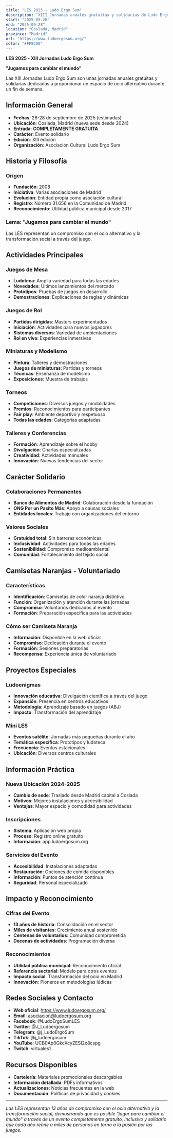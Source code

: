 ```yaml
---
title: "LES 2025 - Ludo Ergo Sum"
description: "XIII Jornadas anuales gratuitas y solidarias de Ludo Ergo Sum dedicadas a proporcionar un espacio de ocio alternativo con juegos de mesa, rol, miniaturas, talleres y conferencias. Evento organizado por voluntarios 'Camisetas Naranjas'."
start: "2025-09-26"
end: "2025-09-28"
location: "Coslada, Madrid"
province: "Madrid"
url: "https://www.ludoergosum.org/"
color: "#FF8C00"
---
```


**LES 2025 - XIII Jornadas Ludo Ergo Sum**

**"Jugamos para cambiar el mundo"**

Las XIII Jornadas Ludo Ergo Sum son unas jornadas anuales gratuitas y solidarias dedicadas a proporcionar un espacio de ocio alternativo durante un fin de semana.

## Información General

- **Fechas**: 26-28 de septiembre de 2025 (estimadas)
- **Ubicación**: Coslada, Madrid (nueva sede desde 2024)
- **Entrada**: **COMPLETAMENTE GRATUITA**
- **Carácter**: Evento solidario
- **Edición**: XIII edición
- **Organización**: Asociación Cultural Ludo Ergo Sum

## Historia y Filosofía

### Origen
- **Fundación**: 2008
- **Iniciativa**: Varias asociaciones de Madrid
- **Evolución**: Entidad propia como asociación cultural
- **Registro**: Número 31.656 en la Comunidad de Madrid
- **Reconocimiento**: Utilidad pública municipal desde 2017

### Lema: "Jugamos para cambiar el mundo"
Las LES representan un compromiso con el ocio alternativo y la transformación social a través del juego.

## Actividades Principales

### Juegos de Mesa
- **Ludoteca**: Amplia variedad para todas las edades
- **Novedades**: Últimos lanzamientos del mercado
- **Prototipos**: Pruebas de juegos en desarrollo
- **Demostraciones**: Explicaciones de reglas y dinámicas

### Juegos de Rol
- **Partidas dirigidas**: Masters experimentados
- **Iniciación**: Actividades para nuevos jugadores
- **Sistemas diversos**: Variedad de ambientaciones
- **Rol en vivo**: Experiencias inmersivas

### Miniaturas y Modelismo
- **Pintura**: Talleres y demostraciones
- **Juegos de miniaturas**: Partidas y torneos
- **Técnicas**: Enseñanza de modelismo
- **Exposiciones**: Muestra de trabajos

### Torneos
- **Competiciones**: Diversos juegos y modalidades
- **Premios**: Reconocimientos para participantes
- **Fair play**: Ambiente deportivo y respetuoso
- **Todas las edades**: Categorías adaptadas

### Talleres y Conferencias
- **Formación**: Aprendizaje sobre el hobby
- **Divulgación**: Charlas especializadas
- **Creatividad**: Actividades manuales
- **Innovación**: Nuevas tendencias del sector

## Carácter Solidario

### Colaboraciones Permanentes
- **Banco de Alimentos de Madrid**: Colaboración desde la fundación
- **ONG Por un Pasito Más**: Apoyo a causas sociales
- **Entidades locales**: Trabajo con organizaciones del entorno

### Valores Sociales
- **Gratuidad total**: Sin barreras económicas
- **Inclusividad**: Actividades para todas las edades
- **Sostenibilidad**: Compromiso medioambiental
- **Comunidad**: Fortalecimiento del tejido social

## Camisetas Naranjas - Voluntariado

### Características
- **Identificación**: Camisetas de color naranja distintivo
- **Función**: Organización y atención durante las jornadas
- **Compromiso**: Voluntarios dedicados al evento
- **Formación**: Preparación específica para las actividades

### Cómo ser Camiseta Naranja
- **Información**: Disponible en la web oficial
- **Compromiso**: Dedicación durante el evento
- **Formación**: Sesiones preparatorias
- **Recompensa**: Experiencia única de voluntariado

## Proyectos Especiales

### Ludoenigmas
- **Innovación educativa**: Divulgación científica a través del juego
- **Expansión**: Presencia en centros educativos
- **Metodología**: Aprendizaje basado en juegos (ABJ)
- **Impacto**: Transformación del aprendizaje

### Mini LES
- **Eventos satélite**: Jornadas más pequeñas durante el año
- **Temática específica**: Prototipos y ludoteca
- **Frecuencia**: Eventos estacionales
- **Ubicación**: Diversos centros culturales

## Información Práctica

### Nueva Ubicación 2024-2025
- **Cambio de sede**: Traslado desde Madrid capital a Coslada
- **Motivos**: Mejores instalaciones y accesibilidad
- **Ventajas**: Mayor espacio y comodidad para actividades

### Inscripciones
- **Sistema**: Aplicación web propia
- **Proceso**: Registro online gratuito
- **Información**: app.ludoergosum.org

### Servicios del Evento
- **Accesibilidad**: Instalaciones adaptadas
- **Restauración**: Opciones de comida disponibles
- **Información**: Puntos de atención continua
- **Seguridad**: Personal especializado

## Impacto y Reconocimiento

### Cifras del Evento
- **13 años de historia**: Consolidación en el sector
- **Miles de visitantes**: Crecimiento anual sostenido
- **Centenas de voluntarios**: Comunidad comprometida
- **Decenas de actividades**: Programación diversa

### Reconocimientos
- **Utilidad pública municipal**: Reconocimiento oficial
- **Referencia sectorial**: Modelo para otros eventos
- **Impacto social**: Transformación del ocio en Madrid
- **Innovación**: Pioneros en metodologías lúdicas

## Redes Sociales y Contacto

- **Web oficial**: https://www.ludoergosum.org/
- **Email**: asociacion@ludoergosum.org
- **Facebook**: @LudoErgoSumLES
- **Twitter**: @J_Ludoergosum
- **Telegram**: @j_LudoErgoSum
- **TikTok**: @j_ludoergosum
- **YouTube**: UCB0Ap0GkcXcyZESI2c8cspg
- **Twitch**: virtuales1

## Recursos Disponibles

- **Cartelería**: Materiales promocionales descargables
- **Información detallada**: PDFs informativos
- **Actualizaciones**: Noticias frecuentes en la web
- **Documentación**: Políticas de privacidad y cookies

---

*Las LES representan 13 años de compromiso con el ocio alternativo y la transformación social, demostrando que es posible "jugar para cambiar el mundo" a través de un evento completamente gratuito, inclusivo y solidario que cada año reúne a miles de personas en torno a la pasión por los juegos.*
